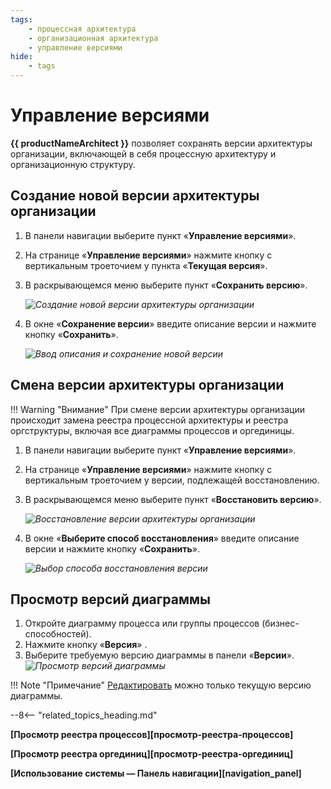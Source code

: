 ```yaml
---
tags:
    - процессная архитектура
    - организационная архитектура
    - управление версиями
hide:
    - tags
---
```


# Управление версиями

**{{ productNameArchitect }}** позволяет сохранять версии архитектуры организации, включающей в себя процессную архитектуру и организационную структуру.

## Создание новой версии архитектуры организации

1. В панели навигации выберите пункт «**Управление версиями**».
2. На странице «**Управление версиями**» нажмите кнопку с вертикальным троеточием  <i class="fa-light fa-ellipsis-vertical"></i> у пункта «**Текущая версия**».
3. В раскрывающемся меню выберите пункт «**Сохранить версию**».

    *![Создание новой версии архитектуры организации](version_control_create.png)*

4. В окне «**Сохранение версии**» введите описание версии и нажмите кнопку «**Сохранить**».

    *![Ввод описания и сохранение новой версии](version_control_description.png)*

## Смена версии архитектуры организации

!!! Warning "Внимание"
    При смене версии архитектуры организации происходит замена реестра процессной архитектуры и реестра оргструктуры, включая все диаграммы процессов и оргединицы.

1. В панели навигации выберите пункт «**Управление версиями**».
2. На странице «**Управление версиями**» нажмите кнопку с вертикальным троеточием  <i class="fa-light fa-ellipsis-vertical"></i> у версии, подлежащей восстановлению.
3. В раскрывающемся меню выберите пункт «**Восстановить версию**».

    *![Восстановление версии архитектуры организации](version_control_restore.png)*

4. В окне «**Выберите способ восстановления**» введите описание версии и нажмите кнопку «**Сохранить**».

    *![Выбор способа восстановления версии](version_control_restore_options.png)*

## Просмотр версий диаграммы

1. Откройте диаграмму процесса или группы процессов (бизнес-способностей).
2. Нажмите кнопку «**Версия**» <i class="fa-light  fa-code-branch"></i>.
3. Выберите требуемую версию диаграммы в панели «**Версии**».
    *![Просмотр версий диаграммы](version_control_viewing_diagram_versions.png)*

!!! Note "Примечание"
    [Редактировать](edit_diagram.md) можно только текущую версию диаграммы.


--8<-- "related_topics_heading.md"

**[Просмотр реестра процессов][просмотр-реестра-процессов]**

**[Просмотр реестра оргединиц][просмотр-реестра-оргединиц]**

**[Использование системы — Панель навигации][navigation_panel]**

